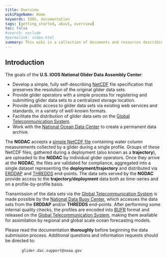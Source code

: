 ```yaml
---
title: Overview
wikiPageName: Home
keywords: IOOS, documentation
tags: [getting_started, about, overview]
toc: false
#search: exclude
#permalink: index.html
summary: This wiki is a collection of documents and resources describing the NetCDF file specification, data provider registration and data set submission processes for contributing real-time and delayed-mode glider data sets to the U.S. IOOS National Glider Data Assembly Center (NGDAC).
---
```


<!--
This wiki is a collection of documents and resources describing the NetCDF file specification, data provider registration and data set submission processes for contributing real-time and delayed-mode glider data sets to the U.S. IOOS <b>N</b>ational <b>G</b>lider <b>D</b>ata <b>A</b>ssembly <b>C</b>enter (__NGDAC__).

## Wiki Contents

+ [Introduction](#introduction)
+ [Glider Background and Sampling Terminology](https://github.com/kerfoot/ioosngdac/wiki/Glider-Background-and-Sampling-Terminology)
+ [NetCDF file format description](https://github.com/ioos/ioosngdac/wiki/NGDAC-NetCDF-File-Format-Version-2)
+ [Links for Data Providers](https://github.com/ioos/ioosngdac/wiki/Links-for-Data-Providers)
+ [NGDAC Architecture](https://github.com/kerfoot/ioosngdac/wiki/NGDAC-Architecture)
+ [NGDAC NetCDF File Submission Process](https://github.com/kerfoot/ioosngdac/wiki/NGDAC-NetCDF-File-Submission-Process)
+ [Backup and Recovery](https://github.com/ioos/ioosngdac/wiki/Data-Backup-Recovery)
-->

## Introduction

The goals of the <b>U.S. IOOS National Glider Data Assembly Center</b>:

 + Develop a simple, fully self-describing [NetCDF](http://en.wikipedia.org/wiki/NetCDF) file specification that preserves the resolution of the original glider data sets.
 + Provide glider operators with a simple process for registering and submitting glider data sets to a centralized storage location.
 + Provide public access to glider data sets via existing web services and standards, in a variety of well-known formats.
 + Facilitate the distribution of glider data sets on the [Global Telecommunication System](http://www.wmo.int/pages/prog/www/TEM/GTS/index_en.html).
 + Work with the [National Ocean Data Center](http://www.nodc.noaa.gov/index.html) to create a permanent data archive.

The **NGDAC** accepts a [simple NetCDF file](https://github.com/kerfoot/ioosngdac/wiki/NetCDF-File-Format-Description) containing water column measurements collected by a glider during a single profile.  Groups of these NetCDF files, gathered during a deployment (also known as a **trajectory**), are uploaded to the **NGDAC** by individual glider operators.  Once they arrive at the **NGDAC**, the files are validated for compliance, aggregated into a single dataset representing the **deployment/trajectory** and distributed via [ERDDAP](http://coastwatch.pfeg.noaa.gov/erddap/information.html) and [THREDDS](http://www.unidata.ucar.edu/software/thredds/current/tds/TDS.html) end-points.  The data sets served by the **NGDAC** provide access to the **trajectory/deployment** data both as time-series and on a profile-by-profile basis.

Transmission of the data sets via the [Global Telecommunication System](http://www.wmo.int/pages/prog/www/TEM/GTS/index_en.html) is made possible by the [National Data Buoy Center](http://www.ndbc.noaa.gov/), which accesses the data sets from the **ERDDAP** and/or **THREDDS** end-points. After performing some internal quality checks, the profiles are encoded into [BUFR](http://en.wikipedia.org/wiki/BUFR) format and released on the [Global Telecommunication System](http://www.wmo.int/pages/prog/www/TEM/GTS/index_en.html), making them available for assimilation by regional and global scale ocean forecasting models.

Please read the documentation **thoroughly** before beginning the data submission process.  Additional questions and information requests should be directed to:

&nbsp;&nbsp;&nbsp;&nbsp;&nbsp;&nbsp;&nbsp;&nbsp;`   glider.dac.support@noaa.gov`
